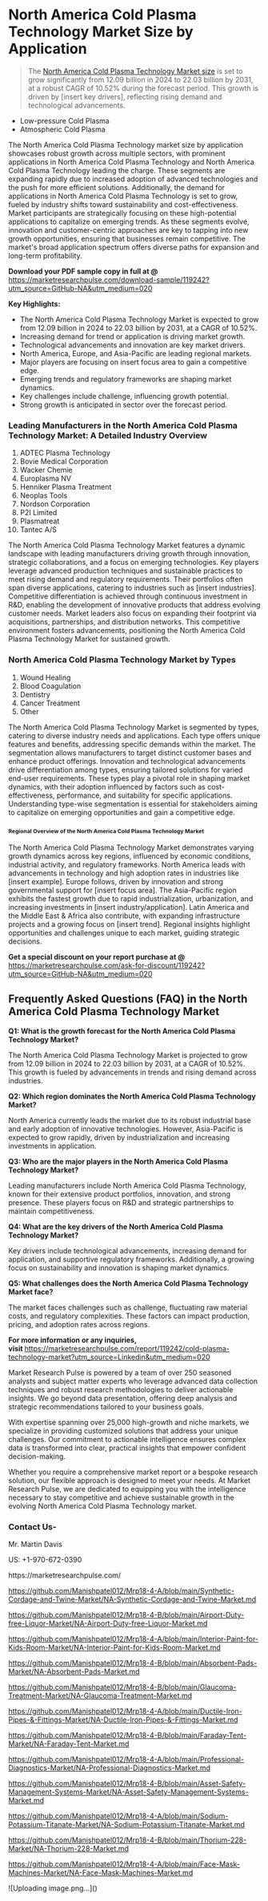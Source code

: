 <h1>North America Cold Plasma Technology Market&nbsp;Size by Application</h1><blockquote><p>The <a href="https://marketresearchpulse.com/download-sample/119242?utm_source=GitHub-NA&amp;utm_medium=020">North America Cold Plasma Technology Market size</a> is set to grow significantly from 12.09 billion in 2024 to 22.03 billion by 2031, at a robust CAGR of 10.52% during the forecast period. This growth is driven by [insert key drivers], reflecting rising demand and technological advancements.</p></blockquote><ul><li>Low-pressure Cold Plasma <li> Atmospheric Cold Plasma</li></ul><p>The North America Cold Plasma Technology market size by application showcases robust growth across multiple sectors, with prominent applications in North America Cold Plasma Technology and North America Cold Plasma Technology leading the charge. These segments are expanding rapidly due to increased adoption of advanced technologies and the push for more efficient solutions. Additionally, the demand for applications in North America Cold Plasma Technology is set to grow, fueled by industry shifts toward sustainability and cost-effectiveness. Market participants are strategically focusing on these high-potential applications to capitalize on emerging trends. As these segments evolve, innovation and customer-centric approaches are key to tapping into new growth opportunities, ensuring that businesses remain competitive. The market's broad application spectrum offers diverse paths for expansion and long-term profitability.</p><p><strong>Download your PDF sample copy in full at @ </strong><a href="https://marketresearchpulse.com/download-sample/119242?utm_source=GitHub-NA&amp;utm_medium=020">https://marketresearchpulse.com/download-sample/119242?utm_source=GitHub-NA&amp;utm_medium=020</a></p><p><strong>Key Highlights: </strong></p><ul><li>The North America Cold Plasma Technology Market is expected to grow from 12.09 billion in 2024 to 22.03 billion by 2031, at a CAGR of 10.52%.</li><li>Increasing demand for trend or application is driving market growth.</li><li>Technological advancements and innovation are key market drivers.</li><li>North America, Europe, and Asia-Pacific are leading regional markets.</li><li>Major players are focusing on insert focus area to gain a competitive edge.</li><li>Emerging trends and regulatory frameworks are shaping market dynamics.</li><li>Key challenges include challenge, influencing growth potential.</li><li>Strong growth is anticipated in sector over the forecast period.</li></ul><h3>Leading Manufacturers in the North America Cold Plasma Technology Market: A Detailed Industry Overview</h3><ol><li>ADTEC Plasma Technology</li><li>Bovie Medical Corporation</li><li>Wacker Chemie</li><li>Europlasma NV</li><li>Henniker Plasma Treatment</li><li>Neoplas Tools</li><li>Nordson Corporation</li><li>P2I Limited</li><li>Plasmatreat</li><li>Tantec A/S</li></ol><div class="flex max-w-full flex-col flex-grow"><div class="min-h-8 text-message flex w-full flex-col items-end gap-2 whitespace-normal break-words [.text-message+&amp;]:mt-5" dir="auto" data-message-author-role="assistant" data-message-id="fd8432e4-4910-450d-b182-61b7bfb0a01f" data-message-model-slug="gpt-4o"><div class="flex w-full flex-col gap-1 empty:hidden first:pt-[3px]"><div class="markdown prose w-full break-words dark:prose-invert light"><p>The North America Cold Plasma Technology Market features a dynamic landscape with leading manufacturers driving growth through innovation, strategic collaborations, and a focus on emerging technologies. Key players leverage advanced production techniques and sustainable practices to meet rising demand and regulatory requirements. Their portfolios often span diverse applications, catering to industries such as [insert industries]. Competitive differentiation is achieved through continuous investment in R&amp;D, enabling the development of innovative products that address evolving customer needs. Market leaders also focus on expanding their footprint via acquisitions, partnerships, and distribution networks. This competitive environment fosters advancements, positioning the North America Cold Plasma Technology Market for sustained growth.</p></div></div></div></div><h3>North America Cold Plasma Technology Market by Types</h3><ol><li>Wound Healing <li> Blood Coagulation <li> Dentistry <li> Cancer Treatment <li> Other</li></ol><div class="flex max-w-full flex-col flex-grow"><div class="min-h-8 text-message flex w-full flex-col items-end gap-2 whitespace-normal break-words [.text-message+&amp;]:mt-5" dir="auto" data-message-author-role="assistant" data-message-id="084470be-0bb7-4664-bddf-5156b4f41249" data-message-model-slug="gpt-4o-mini"><div class="flex w-full flex-col gap-1 empty:hidden first:pt-[3px]"><div class="markdown prose w-full break-words dark:prose-invert light"><p>The North America Cold Plasma Technology Market is segmented by types, catering to diverse industry needs and applications. Each type offers unique features and benefits, addressing specific demands within the market. The segmentation allows manufacturers to target distinct customer bases and enhance product offerings. Innovation and technological advancements drive differentiation among types, ensuring tailored solutions for varied end-user requirements. These types play a pivotal role in shaping market dynamics, with their adoption influenced by factors such as cost-effectiveness, performance, and suitability for specific applications. Understanding type-wise segmentation is essential for stakeholders aiming to capitalize on emerging opportunities and gain a competitive edge.</p></div></div></div></div><h3><span style="font-size: 11px;">Regional Overview of the North America Cold Plasma Technology Market</span></h3><div class="flex max-w-full flex-col flex-grow"><div class="min-h-8 text-message flex w-full flex-col items-end gap-2 whitespace-normal break-words [.text-message+&amp;]:mt-5" dir="auto" data-message-author-role="assistant" data-message-id="e9038762-ce64-4e30-91c9-9bd413514231" data-message-model-slug="gpt-4o-mini"><div class="flex w-full flex-col gap-1 empty:hidden first:pt-[3px]"><div class="markdown prose w-full break-words dark:prose-invert light"><p>The North America Cold Plasma Technology Market demonstrates varying growth dynamics across key regions, influenced by economic conditions, industrial activity, and regulatory frameworks. North America leads with advancements in technology and high adoption rates in industries like [insert example]. Europe follows, driven by innovation and strong governmental support for [insert focus area]. The Asia-Pacific region exhibits the fastest growth due to rapid industrialization, urbanization, and increasing investments in [insert industry/application]. Latin America and the Middle East &amp; Africa also contribute, with expanding infrastructure projects and a growing focus on [insert trend]. Regional insights highlight opportunities and challenges unique to each market, guiding strategic decisions.</p></div></div></div></div><p><strong>Get a special discount on your report purchase at @ </strong><a href="https://marketresearchpulse.com/ask-for-discount/119242?utm_source=GitHub-NA&amp;utm_medium=020">https://marketresearchpulse.com/ask-for-discount/119242?utm_source=GitHub-NA&amp;utm_medium=020</a></p><h2>Frequently Asked Questions (FAQ) in the North America Cold Plasma Technology Market</h2><p><strong>Q1: What is the growth forecast for the North America Cold Plasma Technology Market?</strong></p><p>The North America Cold Plasma Technology Market is projected to grow from 12.09 billion in 2024 to 22.03 billion by 2031, at a CAGR of 10.52%. This growth is fueled by advancements in trends and rising demand across industries.</p><p><strong>Q2: Which region dominates the North America Cold Plasma Technology Market?</strong></p><p>North America currently leads the market due to its robust industrial base and early adoption of innovative technologies. However, Asia-Pacific is expected to grow rapidly, driven by industrialization and increasing investments in application.</p><p><strong>Q3: Who are the major players in the North America Cold Plasma Technology Market?</strong></p><p>Leading manufacturers include North America Cold Plasma Technology, known for their extensive product portfolios, innovation, and strong presence. These players focus on R&amp;D and strategic partnerships to maintain competitiveness.</p><p><strong>Q4: What are the key drivers of the North America Cold Plasma Technology Market?</strong></p><p>Key drivers include technological advancements, increasing demand for application, and supportive regulatory frameworks. Additionally, a growing focus on sustainability and innovation is shaping market dynamics.</p><p><strong>Q5: What challenges does the North America Cold Plasma Technology Market face?</strong></p><p>The market faces challenges such as challenge, fluctuating raw material costs, and regulatory complexities. These factors can impact production, pricing, and adoption rates across regions.</p><p><strong>For more information or any inquiries, visit&nbsp;</strong><a href="https://marketresearchpulse.com/report/119242/cold-plasma-technology-market?utm_source=Linkedin&utm_medium=020">https://marketresearchpulse.com/report/119242/cold-plasma-technology-market?utm_source=Linkedin&utm_medium=020</a></p><p>Market Research Pulse is powered by a team of over 250 seasoned analysts and subject matter experts who leverage advanced data collection techniques and robust research methodologies to deliver actionable insights. We go beyond data presentation, offering deep analysis and strategic recommendations tailored to your business goals.</p><p>With expertise spanning over 25,000 high-growth and niche markets, we specialize in providing customized solutions that address your unique challenges. Our commitment to actionable intelligence ensures complex data is transformed into clear, practical insights that empower confident decision-making.</p><p>Whether you require a comprehensive market report or a bespoke research solution, our flexible approach is designed to meet your needs. At Market Research Pulse, we are dedicated to equipping you with the intelligence necessary to stay competitive and achieve sustainable growth in the evolving North America Cold Plasma Technology market.</p><h3><strong>Contact Us-</strong></h3><p>Mr. Martin Davis</p><p>US: +1-970-672-0390</p><p>https://marketresearchpulse.com/</p><p><a href="https://github.com/Manishpatel012/Mrp18-4-A/blob/main/Synthetic-Cordage-and-Twine-Market/NA-Synthetic-Cordage-and-Twine-Market.md">https://github.com/Manishpatel012/Mrp18-4-A/blob/main/Synthetic-Cordage-and-Twine-Market/NA-Synthetic-Cordage-and-Twine-Market.md</a></p><p><a href="https://github.com/Manishpatel012/Mrp18-4-B/blob/main/Airport-Duty-free-Liquor-Market/NA-Airport-Duty-free-Liquor-Market.md">https://github.com/Manishpatel012/Mrp18-4-B/blob/main/Airport-Duty-free-Liquor-Market/NA-Airport-Duty-free-Liquor-Market.md</a></p><p><a href="https://github.com/Manishpatel012/Mrp18-4-A/blob/main/Interior-Paint-for-Kids-Room-Market/NA-Interior-Paint-for-Kids-Room-Market.md">https://github.com/Manishpatel012/Mrp18-4-A/blob/main/Interior-Paint-for-Kids-Room-Market/NA-Interior-Paint-for-Kids-Room-Market.md</a></p><p><a href="https://github.com/Manishpatel012/Mrp18-4-B/blob/main/Absorbent-Pads-Market/NA-Absorbent-Pads-Market.md">https://github.com/Manishpatel012/Mrp18-4-B/blob/main/Absorbent-Pads-Market/NA-Absorbent-Pads-Market.md</a></p><p><a href="https://github.com/Manishpatel012/Mrp18-4-B/blob/main/Glaucoma-Treatment-Market/NA-Glaucoma-Treatment-Market.md">https://github.com/Manishpatel012/Mrp18-4-B/blob/main/Glaucoma-Treatment-Market/NA-Glaucoma-Treatment-Market.md</a></p><p><a href="https://github.com/Manishpatel012/Mrp18-4-A/blob/main/Ductile-Iron-Pipes-&-Fittings-Market/NA-Ductile-Iron-Pipes-&-Fittings-Market.md">https://github.com/Manishpatel012/Mrp18-4-A/blob/main/Ductile-Iron-Pipes-&-Fittings-Market/NA-Ductile-Iron-Pipes-&-Fittings-Market.md</a></p><p><a href="https://github.com/Manishpatel012/Mrp18-4-B/blob/main/Faraday-Tent-Market/NA-Faraday-Tent-Market.md">https://github.com/Manishpatel012/Mrp18-4-B/blob/main/Faraday-Tent-Market/NA-Faraday-Tent-Market.md</a></p><p><a href="https://github.com/Manishpatel012/Mrp18-4-A/blob/main/Professional-Diagnostics-Market/NA-Professional-Diagnostics-Market.md">https://github.com/Manishpatel012/Mrp18-4-A/blob/main/Professional-Diagnostics-Market/NA-Professional-Diagnostics-Market.md</a></p><p><a href="https://github.com/Manishpatel012/Mrp18-4-B/blob/main/Asset-Safety-Management-Systems-Market/NA-Asset-Safety-Management-Systems-Market.md">https://github.com/Manishpatel012/Mrp18-4-B/blob/main/Asset-Safety-Management-Systems-Market/NA-Asset-Safety-Management-Systems-Market.md</a></p><p><a href="https://github.com/Manishpatel012/Mrp18-4-A/blob/main/Sodium-Potassium-Titanate-Market/NA-Sodium-Potassium-Titanate-Market.md">https://github.com/Manishpatel012/Mrp18-4-A/blob/main/Sodium-Potassium-Titanate-Market/NA-Sodium-Potassium-Titanate-Market.md</a></p><p><a href="https://github.com/Manishpatel012/Mrp18-4-B/blob/main/Thorium-228-Market/NA-Thorium-228-Market.md">https://github.com/Manishpatel012/Mrp18-4-B/blob/main/Thorium-228-Market/NA-Thorium-228-Market.md</a></p><p><a href="https://github.com/Manishpatel012/Mrp18-4-A/blob/main/Face-Mask-Machines-Market/NA-Face-Mask-Machines-Market.md">https://github.com/Manishpatel012/Mrp18-4-A/blob/main/Face-Mask-Machines-Market/NA-Face-Mask-Machines-Market.md</a></p>
![Uploading image.png…]()
